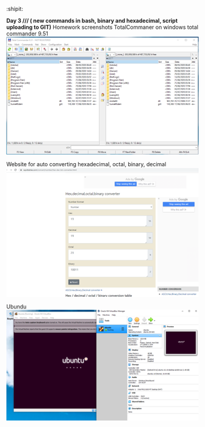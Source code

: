 :shipit:

**Day 3 /// ( new commands in bash, binary and hexadecimal, script uploading to GIT)**
Homework screenshots
TotalCommaner on windows
total commander 9.51
![homework](https://github.com/kristianseng/EDIBO/blob/master/notes&Hws/HW3/TotalCommander.PNG)

Website for auto converting hexadecimal, octal, binary,  decimal
![homework](https://github.com/kristianseng/EDIBO/blob/master/notes&Hws/HW3/xeh%2C%20decimal%2C%20octal%2C%20binary%20converter.PNG)

Ubundu
![homework](https://github.com/kristianseng/EDIBO/blob/master/notes&Hws/HW3/Ubundu.PNG)
 

